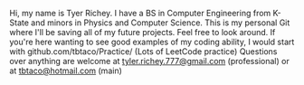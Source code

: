 Hi, my name is Tyer Richey.  I have a BS in Computer Engineering from K-State and minors in Physics and Computer Science.
This is my personal Git where I'll be saving all of my future projects.  Feel free to look around.
If you're here wanting to see good examples of my coding ability, I would start with github.com/tbtaco/Practice/ (Lots of LeetCode practice)
Questions over anything are welcome at tyler.richey.777@gmail.com (professional) or at tbtaco@hotmail.com (main)

